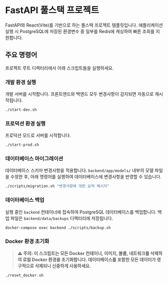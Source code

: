 # FastAPI 풀스택 프로젝트

FastAPI와 React(Vite)를 기반으로 하는 풀스택 프로젝트 템플릿입니다. 애플리케이션 실행 시 PostgreSQL에 저장된 환경변수 중 일부를 Redis에 캐싱하여 빠른 조회를 지원합니다.

## 주요 명령어

프로젝트 루트 디렉터리에서 아래 스크립트들을 실행하세요.

### 개발 환경 실행

개발 서버를 시작합니다. 프론트엔드와 백엔드 모두 변경사항이 감지되면 자동으로 재시작됩니다.

```bash
./start-dev.sh
```

### 프로덕션 환경 실행

프로덕션 모드로 서버를 시작합니다.

```bash
./start-prod.sh
```

### 데이터베이스 마이그레이션

데이터베이스 스키마 변경사항을 적용합니다. `backend/app/models/` 내부의 모델 파일을 수정한 후, 아래 명령어를 실행하여 데이터베이스에 변경사항을 반영할 수 있습니다.

```bash
./scripts/migration.sh "변경사항에 대한 요약 메시지"
```

### 데이터베이스 백업

실행 중인 `backend` 컨테이너에 접속하여 PostgreSQL 데이터베이스를 백업합니다. 백업 파일은 `backend/data/backups` 디렉터리에 저장됩니다.

```bash
docker-compose exec backend ./scripts/backup.sh
```

### Docker 환경 초기화

> **⚠️ 주의: 이 스크립트는 모든 Docker 컨테이너, 이미지, 볼륨, 네트워크를 삭제하여 로컬 Docker 환경을 초기화합니다. 데이터베이스를 포함한 모든 데이터가 영구적으로 삭제되니 신중하게 사용하세요.**

```bash
./reset_docker.sh
```